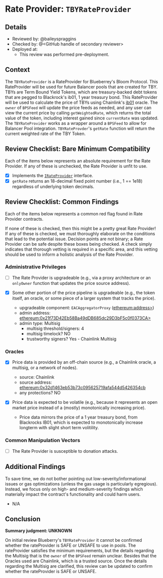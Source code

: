 # Rate Provider: `TBYRateProvider`

## Details
- Reviewed by: @baileyspraggins
- Checked by: @\<GitHub handle of secondary reviewer\>
- Deployed at:
    - This review was performed pre-deployment.

## Context
The `TBYRateProvider` is a RateProvider for Blueberrey's Bloom Protocol. This RateProvider will be used for future Balancer pools that are created for TBY. TBYs are Term Bound Yield Tokens, which are treasury-backed debt tokens that are pegged to Blackrock's ib01, 1 year treasury bond. This RateProvider will be used to calculate the price of TBYs using Chainlink's [ib01](https://data.chain.link/ethereum/mainnet/indexes/ib01-usd) oracle. The `owner` of `BPSFeed` will update the price feeds as needed, and any user can view the current price by calling `getWeightedRate`, which returns the total value of the token, including interest gained since `currentRate` was updated. The `TBYRateProvider` works as a wrapper around a `BPSFeed` to allow for Balancer Pool integration. `TBYRateProvder`'s `getRate` function will return the current weighted rate of the TBY Token.

## Review Checklist: Bare Minimum Compatibility
Each of the items below represents an absolute requirement for the Rate Provider. If any of these is unchecked, the Rate Provider is unfit to use.

- [x] Implements the [`IRateProvider`](https://github.com/balancer/balancer-v2-monorepo/blob/bc3b3fee6e13e01d2efe610ed8118fdb74dfc1f2/pkg/interfaces/contracts/pool-utils/IRateProvider.sol) interface.
- [x] `getRate` returns an 18-decimal fixed point number (i.e., 1 == 1e18) regardless of underlying token decimals.

## Review Checklist: Common Findings
Each of the items below represents a common red flag found in Rate Provider contracts.

If none of these is checked, then this might be a pretty great Rate Provider! If any of these is checked, we must thoroughly elaborate on the conditions that lead to the potential issue. Decision points are not binary; a Rate Provider can be safe despite these boxes being checked. A check simply indicates that thorough vetting is required in a specific area, and this vetting should be used to inform a holistic analysis of the Rate Provider.

### Administrative Privileges
- [ ] The Rate Provider is upgradeable (e.g., via a proxy architecture or an `onlyOwner` function that updates the price source address).

- [x] Some other portion of the price pipeline is upgradeable (e.g., the token itself, an oracle, or some piece of a larger system that tracks the price).
    - upgradeable component: `EACAggregatorProxy` ([ethereum:address\>](https://etherscan.io/address/0x32d1463eb53b73c095625719afa544d5426354cb))
     - admin address: [ethereum:0x21f73D42Eb58Ba49dDB685dc29D3bF5c0f0373CA>](https://etherscan.io/address/0x21f73D42Eb58Ba49dDB685dc29D3bF5c0f0373CA)
    - admin type: Multisig
        - multisig threshold/signers: 4
        - multisig timelock? NO
        - trustworthy signers? Yes - Chainlink Multisig

### Oracles
- [x] Price data is provided by an off-chain source (e.g., a Chainlink oracle, a multisig, or a network of nodes).
    - source: Chainlink
    - source address: [ethereum:0x32d1463eb53b73c095625719afa544d5426354cb](https://etherscan.io/address/0x32d1463eb53b73c095625719afa544d5426354cb)
    - any protections? NO

- [x] Price data is expected to be volatile (e.g., because it represents an open market price instead of a (mostly) monotonically increasing price). 
    - Price data mirrors the price of a 1 year treasury bond, from Blackrocks IB01, which is expected to monotonically increase longterm with slight short term volitility.

### Common Manipulation Vectors
- [ ] The Rate Provider is susceptible to donation attacks.

## Additional Findings
To save time, we do not bother pointing out low-severity/informational issues or gas optimizations (unless the gas usage is particularly egregious). Instead, we focus only on high- and medium-severity findings which materially impact the contract's functionality and could harm users.

- N/A

## Conclusion
**Summary judgment: UNKNOWN**

On initial review Blueberry's `TBYRateProvider` it cannot be confirmed whether the rateProvider is SAFE or UNSAFE to use in pools. The rateProvider satisfies the minimum requirements, but the details regarding the Multisig that is the `owner` of the `BPSFeed` remain unclear. Besides that the Oracles used are Chainlink, which is a trusted source. Once the details regarding the Multisig are clarified, this review can be updated to confirm whether the rateProvider is SAFE or UNSAFE.

